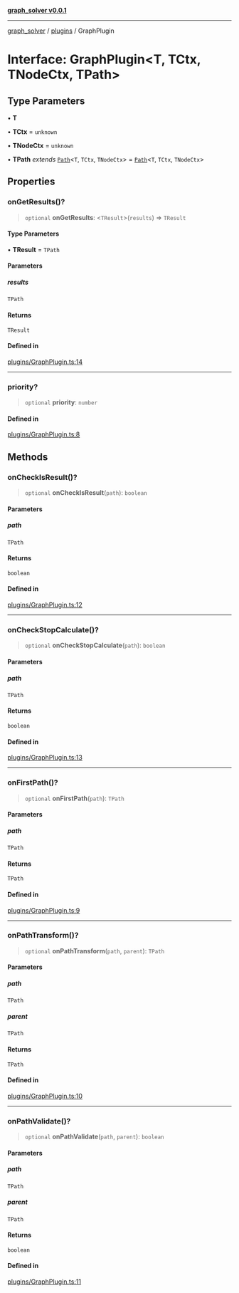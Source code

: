[**graph_solver v0.0.1**](../../../README.md)

***

[graph_solver](../../../globals.md) / [plugins](../README.md) / GraphPlugin

# Interface: GraphPlugin\<T, TCtx, TNodeCtx, TPath\>

## Type Parameters

• **T**

• **TCtx** = `unknown`

• **TNodeCtx** = `unknown`

• **TPath** *extends* [`Path`](../../../interfaces/Path.md)\<`T`, `TCtx`, `TNodeCtx`\> = [`Path`](../../../interfaces/Path.md)\<`T`, `TCtx`, `TNodeCtx`\>

## Properties

### onGetResults()?

> `optional` **onGetResults**: \<`TResult`\>(`results`) => `TResult`

#### Type Parameters

• **TResult** = `TPath`

#### Parameters

##### results

`TPath`

#### Returns

`TResult`

#### Defined in

[plugins/GraphPlugin.ts:14](https://github.com/ahibis/grapthSolver/blob/0c6ad5227b2300e452a220efa1e98a9e3061f40c/src/plugins/GraphPlugin.ts#L14)

***

### priority?

> `optional` **priority**: `number`

#### Defined in

[plugins/GraphPlugin.ts:8](https://github.com/ahibis/grapthSolver/blob/0c6ad5227b2300e452a220efa1e98a9e3061f40c/src/plugins/GraphPlugin.ts#L8)

## Methods

### onCheckIsResult()?

> `optional` **onCheckIsResult**(`path`): `boolean`

#### Parameters

##### path

`TPath`

#### Returns

`boolean`

#### Defined in

[plugins/GraphPlugin.ts:12](https://github.com/ahibis/grapthSolver/blob/0c6ad5227b2300e452a220efa1e98a9e3061f40c/src/plugins/GraphPlugin.ts#L12)

***

### onCheckStopCalculate()?

> `optional` **onCheckStopCalculate**(`path`): `boolean`

#### Parameters

##### path

`TPath`

#### Returns

`boolean`

#### Defined in

[plugins/GraphPlugin.ts:13](https://github.com/ahibis/grapthSolver/blob/0c6ad5227b2300e452a220efa1e98a9e3061f40c/src/plugins/GraphPlugin.ts#L13)

***

### onFirstPath()?

> `optional` **onFirstPath**(`path`): `TPath`

#### Parameters

##### path

`TPath`

#### Returns

`TPath`

#### Defined in

[plugins/GraphPlugin.ts:9](https://github.com/ahibis/grapthSolver/blob/0c6ad5227b2300e452a220efa1e98a9e3061f40c/src/plugins/GraphPlugin.ts#L9)

***

### onPathTransform()?

> `optional` **onPathTransform**(`path`, `parent`): `TPath`

#### Parameters

##### path

`TPath`

##### parent

`TPath`

#### Returns

`TPath`

#### Defined in

[plugins/GraphPlugin.ts:10](https://github.com/ahibis/grapthSolver/blob/0c6ad5227b2300e452a220efa1e98a9e3061f40c/src/plugins/GraphPlugin.ts#L10)

***

### onPathValidate()?

> `optional` **onPathValidate**(`path`, `parent`): `boolean`

#### Parameters

##### path

`TPath`

##### parent

`TPath`

#### Returns

`boolean`

#### Defined in

[plugins/GraphPlugin.ts:11](https://github.com/ahibis/grapthSolver/blob/0c6ad5227b2300e452a220efa1e98a9e3061f40c/src/plugins/GraphPlugin.ts#L11)
